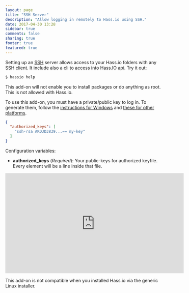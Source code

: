 ```yaml
---
layout: page
title: "SSH Server"
description: "Allow logging in remotely to Hass.io using SSH."
date: 2017-04-30 13:28
sidebar: true
comments: false
sharing: true
footer: true
featured: true
---
```


Setting up an [SSH](https://openssh.org/) server allows access to your Hass.io folders with any SSH client. It include also a cli to access into Hass.IO api. Try it out:
```bash
$ hassio help
```

<p class='note'>This add-on will not enable you to install packages or do anything as root. This is not allowed with Hass.io.</p>

To use this add-on, you must have a private/public key to log in. To generate them, follow the [instructions for Windows][win] and [these for other platforms][other].

```json
{
  "authorized_keys": [
    "ssh-rsa AKDJD3839...== my-key"
  ]
}
```

Configuration variables:

- **authorized_keys** (*Required*): Your public-keys for authorized keyfile. Every element will be a line inside that file.

<div class='videoWrapper'>
<iframe width="560" height="315" src="https://www.youtube.com/embed/GYJTy3UniHc" frameborder="0" allowfullscreen></iframe>
</div>

[win]: https://www.digitalocean.com/community/tutorials/how-to-create-ssh-keys-with-putty-to-connect-to-a-vps
[other]: https://help.github.com/articles/generating-a-new-ssh-key-and-adding-it-to-the-ssh-agent/

<p class='note'>This add-on is not compatible when you installed Hass.io via the generic Linux installer.</p>
